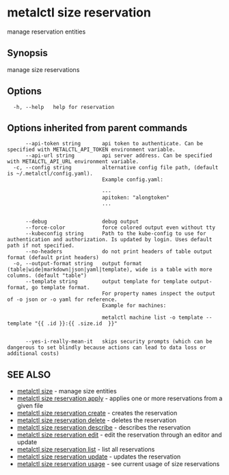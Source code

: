 # metalctl size reservation

manage reservation entities

## Synopsis

manage size reservations

## Options

```
  -h, --help   help for reservation
```

## Options inherited from parent commands

```
      --api-token string       api token to authenticate. Can be specified with METALCTL_API_TOKEN environment variable.
      --api-url string         api server address. Can be specified with METALCTL_API_URL environment variable.
  -c, --config string          alternative config file path, (default is ~/.metalctl/config.yaml).
                               Example config.yaml:
                               
                               ---
                               apitoken: "alongtoken"
                               ...
                               
                               
      --debug                  debug output
      --force-color            force colored output even without tty
      --kubeconfig string      Path to the kube-config to use for authentication and authorization. Is updated by login. Uses default path if not specified.
      --no-headers             do not print headers of table output format (default print headers)
  -o, --output-format string   output format (table|wide|markdown|json|yaml|template), wide is a table with more columns. (default "table")
      --template string        output template for template output-format, go template format.
                               For property names inspect the output of -o json or -o yaml for reference.
                               Example for machines:
                               
                               metalctl machine list -o template --template "{{ .id }}:{{ .size.id  }}"
                               
                               
      --yes-i-really-mean-it   skips security prompts (which can be dangerous to set blindly because actions can lead to data loss or additional costs)
```

## SEE ALSO

* [metalctl size](metalctl_size.md)	 - manage size entities
* [metalctl size reservation apply](metalctl_size_reservation_apply.md)	 - applies one or more reservations from a given file
* [metalctl size reservation create](metalctl_size_reservation_create.md)	 - creates the reservation
* [metalctl size reservation delete](metalctl_size_reservation_delete.md)	 - deletes the reservation
* [metalctl size reservation describe](metalctl_size_reservation_describe.md)	 - describes the reservation
* [metalctl size reservation edit](metalctl_size_reservation_edit.md)	 - edit the reservation through an editor and update
* [metalctl size reservation list](metalctl_size_reservation_list.md)	 - list all reservations
* [metalctl size reservation update](metalctl_size_reservation_update.md)	 - updates the reservation
* [metalctl size reservation usage](metalctl_size_reservation_usage.md)	 - see current usage of size reservations


